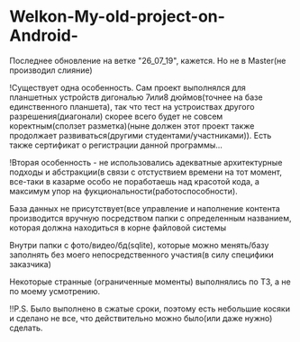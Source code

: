 # Welkon-My-old-project-on-Android-

Последнее обновление на ветке "26_07_19", кажется. 
Но не в Master(не производил слияние)

!Существует одна особенность. Сам проект выполнялся для планшетных устройств дигональю 7или8 дюймов(точнее на базе единственного планшета), так что тест на устроиствах другого разрешения(диагонали) скорее всего будет не совсем коректным(сползет разметка)(ныне должен этот проект также продолжает развиваться(другими студентами/участниками)). 
Есть также сертификат о регистрации данной программы...

!Вторая особенность - не использовались адекватные архитектурные подходы и абстракции(в связи с отстуствием времени на тот момент, все-таки в казарме особо не поработаешь над красотой кода, а максимум упор на фукциональности(работоспособности).

База данных не присутствует(все управление и наполнение контента производится вручную посредством папки с определенным названием, которая должна находиться в корне файловой системы

Внутри папки с фото/видео/бд(sqlite), которые можно менять/базу заполнять без моего непосредственного участия(в силу специфики заказчика)

Некоторые странные (ограниченные моменты) выполнялись по ТЗ, а не по моему усмотрению.

!!P.S. Было выполнено в сжатые сроки, поэтому есть небольшие косяки и сделано не все, что действительно можно было(или даже нужно) сделать.
